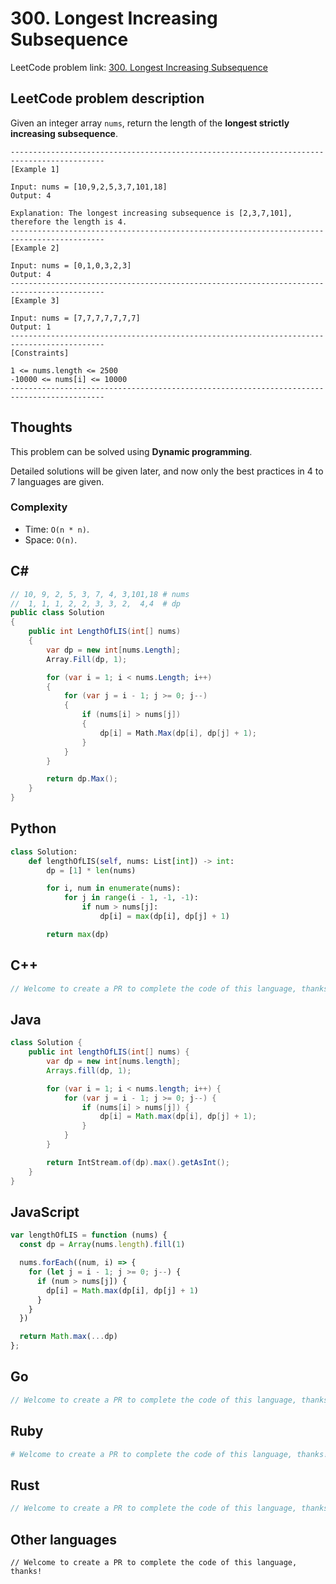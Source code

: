 # 300. Longest Increasing Subsequence
LeetCode problem link: [300. Longest Increasing Subsequence](https://leetcode.com/problems/longest-increasing-subsequence/)

## LeetCode problem description
Given an integer array `nums`, return the length of the **longest strictly increasing subsequence**.

```
-------------------------------------------------------------------------------------------
[Example 1]

Input: nums = [10,9,2,5,3,7,101,18]
Output: 4

Explanation: The longest increasing subsequence is [2,3,7,101], therefore the length is 4.
-------------------------------------------------------------------------------------------
[Example 2]

Input: nums = [0,1,0,3,2,3]
Output: 4
-------------------------------------------------------------------------------------------
[Example 3]

Input: nums = [7,7,7,7,7,7,7]
Output: 1
-------------------------------------------------------------------------------------------
[Constraints]

1 <= nums.length <= 2500
-10000 <= nums[i] <= 10000
-------------------------------------------------------------------------------------------
```

## Thoughts
This problem can be solved using **Dynamic programming**.

Detailed solutions will be given later, and now only the best practices in 4 to 7 languages are given.

### Complexity
* Time: `O(n * n)`.
* Space: `O(n)`.

## C#
```c#
// 10, 9, 2, 5, 3, 7, 4, 3,101,18 # nums
//  1, 1, 1, 2, 2, 3, 3, 2,  4,4  # dp
public class Solution
{
    public int LengthOfLIS(int[] nums)
    {
        var dp = new int[nums.Length];
        Array.Fill(dp, 1);

        for (var i = 1; i < nums.Length; i++)
        {
            for (var j = i - 1; j >= 0; j--)
            {
                if (nums[i] > nums[j])
                {
                    dp[i] = Math.Max(dp[i], dp[j] + 1);
                }
            }
        }

        return dp.Max();
    }
}
```

## Python
```python
class Solution:
    def lengthOfLIS(self, nums: List[int]) -> int:
        dp = [1] * len(nums)

        for i, num in enumerate(nums):
            for j in range(i - 1, -1, -1):
                if num > nums[j]:
                    dp[i] = max(dp[i], dp[j] + 1)

        return max(dp)
```

## C++
```cpp
// Welcome to create a PR to complete the code of this language, thanks!
```

## Java
```java
class Solution {
    public int lengthOfLIS(int[] nums) {
        var dp = new int[nums.length];
        Arrays.fill(dp, 1);

        for (var i = 1; i < nums.length; i++) {
            for (var j = i - 1; j >= 0; j--) {
                if (nums[i] > nums[j]) {
                    dp[i] = Math.max(dp[i], dp[j] + 1);
                }
            }
        }

        return IntStream.of(dp).max().getAsInt();
    }
}
```

## JavaScript
```javascript
var lengthOfLIS = function (nums) {
  const dp = Array(nums.length).fill(1)

  nums.forEach((num, i) => {
    for (let j = i - 1; j >= 0; j--) {
      if (num > nums[j]) {
        dp[i] = Math.max(dp[i], dp[j] + 1)
      }
    }
  })

  return Math.max(...dp)
};
```

## Go
```go
// Welcome to create a PR to complete the code of this language, thanks!
```

## Ruby
```ruby
# Welcome to create a PR to complete the code of this language, thanks!
```

## Rust
```rust
// Welcome to create a PR to complete the code of this language, thanks!
```

## Other languages
```
// Welcome to create a PR to complete the code of this language, thanks!
```
